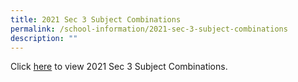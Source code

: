 ```yaml
---
title: 2021 Sec 3 Subject Combinations
permalink: /school-information/2021-sec-3-subject-combinations
description: ""
---
```

Click [here](/files/2020-Sec-3-Class-Combination-after-survey-final-briefing-20-oct-2020.pdf) to view 2021 Sec 3 Subject Combinations.